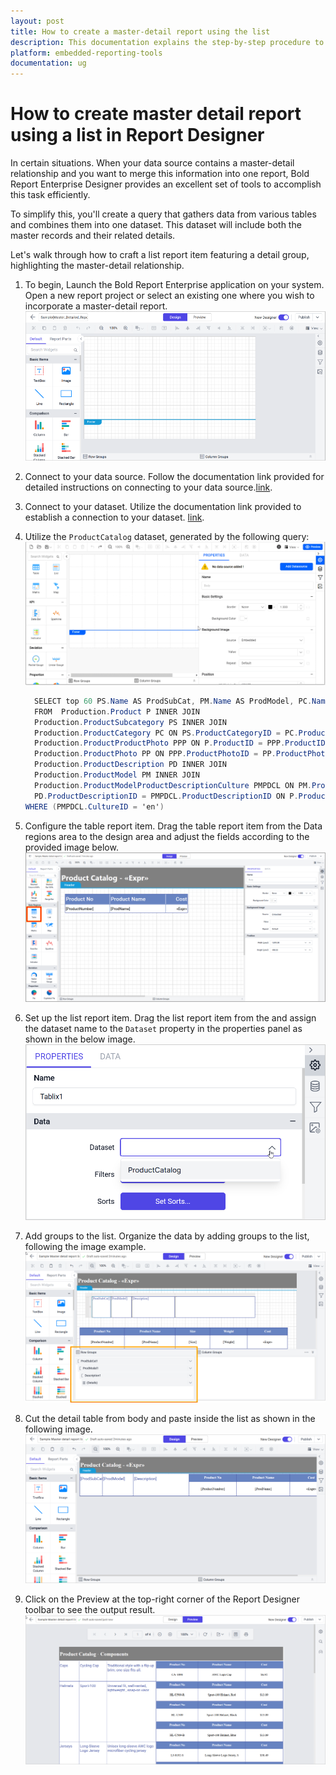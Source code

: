 ```yaml
---
layout: post
title: How to create a master-detail report using the list
description: This documentation explains the step-by-step procedure to create master-detail report using list in Bold Reports Designer
platform: embedded-reporting-tools
documentation: ug
---
```


# How to create master detail report using a list in Report Designer

In certain situations. When your data source contains a master-detail relationship and you want to merge this information into one report, Bold Report Enterprise Designer provides an excellent set of tools to accomplish this task efficiently.

To simplify this, you'll create a query that gathers data from various tables and combines them into one dataset. This dataset will include both the master records and their related details.

Let's walk through how to craft a list report item featuring a detail group, highlighting the master-detail relationship.

1. To begin, Launch the Bold Report Enterprise application on your system.
Open a new report project or select an existing one where you wish to incorporate a master-detail report.
   ![Bold reports designer](/static/assets/on-premise/images/report-designer/how-to/master-details-nested-item/bold-reports-designer.png '#width=400px')

2. Connect to your data source.
Follow the documentation link provided for detailed instructions on connecting to your data source.[link](./../../manage-data/datasource/).

3. Connect to your dataset.
Utilize the documentation link provided to establish a connection to your dataset. [link](./../../manage-data/dataset/).

4. Utilize the `ProductCatalog` dataset, generated by the following query:
   ![ProductCatalog dataset](/static/assets/on-premise/images/report-designer/how-to/master-details-nested-item/datasource-connection.gif)

    ```csharp
      SELECT top 60 PS.Name AS ProdSubCat, PM.Name AS ProdModel, PC.Name AS ProdCat, PD.Description, PP.LargePhoto,P.Name AS ProdName,P.ProductNumber, P.Color, P.Size, P.Weight, P.StandardCost,P.Style,P.Class, P.ListPrice
      FROM  Production.Product P INNER JOIN
      Production.ProductSubcategory PS INNER JOIN
      Production.ProductCategory PC ON PS.ProductCategoryID = PC.ProductCategoryID ON P.ProductSubcategoryID = PS.ProductSubcategoryID INNER JOIN
      Production.ProductProductPhoto PPP ON P.ProductID = PPP.ProductID INNER JOIN
      Production.ProductPhoto PP ON PPP.ProductPhotoID = PP.ProductPhotoID LEFT OUTER JOIN
      Production.ProductDescription PD INNER JOIN
      Production.ProductModel PM INNER JOIN
      Production.ProductModelProductDescriptionCulture PMPDCL ON PM.ProductModelID = PMPDCL.ProductModelID ON
      PD.ProductDescriptionID = PMPDCL.ProductDescriptionID ON P.ProductModelID = PM.ProductModelID
    WHERE (PMPDCL.CultureID = 'en')
    ```
5. Configure the table report item.
Drag the table report item from the Data regions area to the design area and adjust the fields according to the provided image below.
   ![Detail table design](/static/assets/on-premise/images/report-designer/how-to/master-details-nested-item/initial-master-report-design.png '#width=550px')

6. Set up the list report item.
Drag the list report item from the  and assign the dataset name to the `Dataset` property in the properties panel as shown in the below image.
   ![Master table design](/static/assets/on-premise/images/report-designer/how-to/master-details-nested-item/assign-dataset-list.png '#width=350px')

7. Add groups to the list.
Organize the data by adding groups to the list, following the image example.
   ![Master table design](/static/assets/on-premise/images/report-designer/how-to/master-details-nested-item/initail-list-design.png '#width=600px')

8. Cut the detail table from body and paste inside the list as shown in the following image.
   ![Master table design](/static/assets/on-premise/images/report-designer/how-to/master-details-nested-item/final-list-design.png '#width=600px')

9. Click on the Preview at the top-right corner of the Report Designer toolbar to see the output result.
   ![Output](/static/assets/on-premise/images/report-designer/how-to/master-details-nested-item/output-list.png '#width=600px')